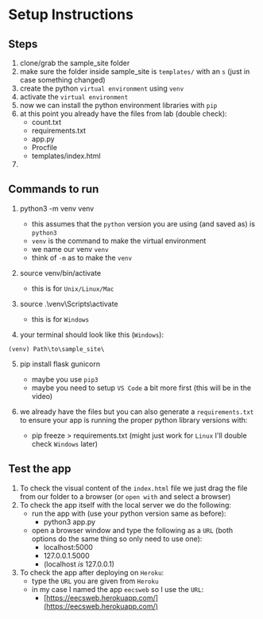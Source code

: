 # Setup Instructions

## Steps

1. clone/grab the sample_site folder
2. make sure the folder inside sample_site is `templates/` with an `s` (just in case something changed)
3. create the python `virtual environment` using `venv`
4. activate the `virtual environment`
5. now we can install the python environment libraries with `pip`
6. at this point you already have the files from lab (double check):
   - count.txt
   - requirements.txt
   - app.py
   - Procfile
   - templates/index.html
7. 


## Commands to run

1. python3 -m venv venv
   - this assumes that the `python` version you are using (and saved as) is `python3`
   - `venv` is the command to make the virtual environment
   - we name our venv `venv`
   - think of `-m` as to make the `venv`

2. source venv/bin/activate
   - this is for `Unix/Linux/Mac`

3. source .\venv\Scripts\activate
   - this is for `Windows`

4. your terminal should look like this (`Windows`):

``` Terminal
(venv) Path\to\sample_site\
```

5. pip install flask gunicorn
   - maybe you use `pip3`
   - maybe you need to setup `VS Code` a bit more first (this will be in the video)

6. we already have the files but you can also generate a `requirements.txt` to ensure your app is running the proper python library versions with:
   - pip freeze > requirements.txt  (might just work for `Linux` I'll double check `Windows` later)


## Test the app

1. To check the visual content of the `index.html` file we just drag the file from our folder to a browser (or `open with` and select a browser)
2. To check the app itself with the local server we do the following:
   - run the app with (use your python version same as before): 
     - python3 app.py 
   - open a browser window and type the following as a `URL` (both options do the same thing so only need to use one):
     - localhost:5000
     - 127.0.0.1.5000
     - (localhost _is_ 127.0.0.1)
3. To check the app after deploying on `Heroku`:
   - type the `URL` you are given from `Heroku`
   - in my case I named the app `eecsweb` so I use the `URL`:
     - [https://eecsweb.herokuapp.com/](https://eecsweb.herokuapp.com/)
